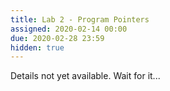 ```yaml
---
title: Lab 2 - Program Pointers
assigned: 2020-02-14 00:00
due: 2020-02-28 23:59
hidden: true
---
```

Details not yet available. Wait for it...

<!--more-->


